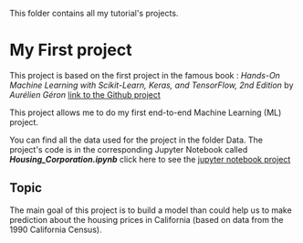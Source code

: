 This folder contains all my tutorial's projects.

# My First project

This project is based on the first project in the famous book : *Hands-On Machine Learning with Scikit-Learn, Keras, and TensorFlow, 2nd Edition* by *Aurélien Géron* [link to the Github project](https://github.com/ageron/handson-ml2)

This project allows me to do my first end-to-end Machine Learning (ML) project. 

You can find all the data used for the project in the folder Data. 
The project's code is in the corresponding Jupyter Notebook called **_Housing_Corporation.ipynb_** click here to see the [jupyter notebook project](https://github.com/jupyter/notebook)

## Topic

The main goal of this project is to build a model than could help us to make prediction about the housing prices in California (based on data from the 1990 California Census). 


